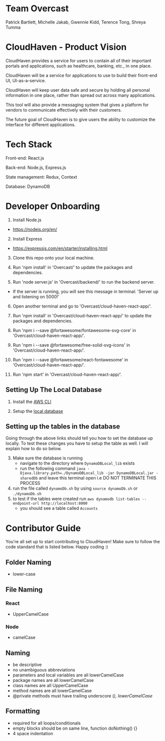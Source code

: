 # Team Overcast
Patrick Bartlett, Michelle Jakab, Gwennie Kidd, Terence Tong, Shreya Tumma

# CloudHaven - Product Vision
CloudHaven provides a service for users to contain all of their important portals and applications, such as healthcare, banking, etc., in one place. 

CloudHaven will be a service for applications to use to build their front-end UI, UI-as-a-service.

CloudHaven will keep user data safe and secure by holding all personal information in one place, rather than spread out across many applications. 

This tool will also provide a messaging system that gives a platform for vendors to communicate effectively with their customers.

The future goal of CloudHaven is to give users the ability to customize the interface for different applications.

# Tech Stack
Front-end: React.js 

Back-end: Node.js, Express.js 

State management: Redux, Context 

Database: DynamoDB

# Developer Onboarding
1. Install Node.js 
- https://nodejs.org/en/

2. Install Express
- https://expressjs.com/en/starter/installing.html

3. Clone this repo onto your local machine.

4. Run 'npm install' in 'Overcast/' to update the packages and dependencies.

5. Run 'node server.js' in 'Overcast/backend/' to run the backend server.
- If the server is running, you will see this message in terminal:
'Server up and listening on 5000!'

6. Open another terminal and go to 'Overcast/cloud-haven-react-app/'.

6. Run 'npm install' in 'Overcast/cloud-haven-react-app/' to update the packages and dependencies.

7. Run 'npm i --save @fortawesome/fontawesome-svg-core' in 'Overcast/cloud-haven-react-app/'.

8. Run 'npm i --save @fortawesome/free-solid-svg-icons' in 'Overcast/cloud-haven-react-app/'.

9. Run 'npm i --save @fortawesome/react-fontawesome' in 'Overcast/cloud-haven-react-app/'.
    
10. Run 'npm start' in 'Overcast/cloud-haven-react-app/'.

## Setting Up The Local Database
1. Install the [AWS CLI](https://docs.aws.amazon.com/cli/latest/userguide/install-cliv2-mac.html#cliv2-mac-install-cmd)

2. Setup the [local database](https://docs.aws.amazon.com/amazondynamodb/latest/developerguide/DynamoDBLocal.DownloadingAndRunning.html)

## Setting up the tables in the database
Going through the above links should tell you how to set the database up locally. To test these changes you have to setup the table as well. I will explain how to do so below.

3. Make sure the database is running
    - navigate to the directory where `DynamoDBLocal_lib` exists
    - run the following command `java -Djava.library.path=./DynamoDBLocal_lib -jar DynamoDBLocal.jar -sharedDb` and leave this terminal open i.e DO NOT TERMINATE THIS PROCESS
4. run the file called `dynamoDb.sh` by using `source dynamoDb.sh` or `./dynamoDb.sh`
5. to test if the tables were created run `aws dynamodb list-tables --endpoint-url http://localhost:8000`
    - you should see a table called `Accounts` 
    
# Contributor Guide
You're all set up to start contributing to CloudHaven! Make sure to follow the code standard that is listed below. Happy coding :)

## Folder Naming
- lower-case
## File Naming
### React
- UpperCamelCase
### Node
- camelCase

## Naming
- be descriptive
- no unambiguous abbreviations
- parameters and local variables are all lowerCamelCase
- package names are all lowerCamelCase
- class names are all UpperCamelCase
- method names are all lowerCamelCase
- @private methods must have trailing underscore (_), lowerCamelCase_

## Formatting
- required for all loops/conditionals
- empty blocks should be on same line, function doNothing() {}
- 4 space indentation

